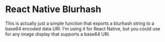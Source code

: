 # React Native Blurhash

This is actually just a simple function that exports a blurhash string to a base64 encoded data URI. I'm using it for React Native, but you could use for any image display that supports a base64 URI.
